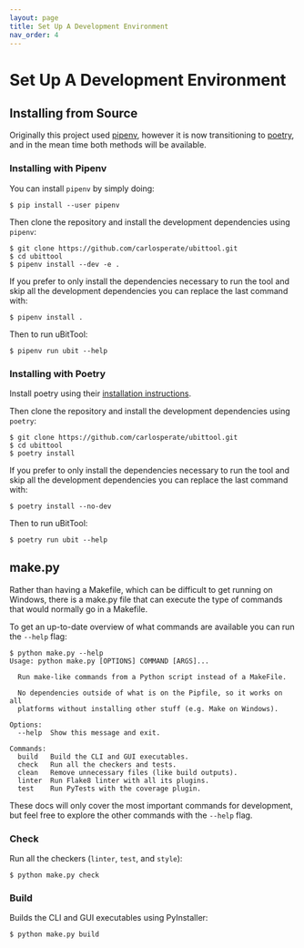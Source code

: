 ```yaml
---
layout: page
title: Set Up A Development Environment
nav_order: 4
---
```


# Set Up A Development Environment

## Installing from Source

Originally this project used [pipenv](https://docs.pipenv.org/), however it is
now transitioning to [poetry](https://poetry.eustace.io/), and in the mean time
both methods will be available.

### Installing with Pipenv

You can install `pipenv` by simply doing:

```
$ pip install --user pipenv
```

Then clone the repository and install the development dependencies using
`pipenv`:

```
$ git clone https://github.com/carlosperate/ubittool.git
$ cd ubittool
$ pipenv install --dev -e .
```

If you prefer to only install the dependencies necessary to run the tool and
skip all the development dependencies you can replace the last command with:

```
$ pipenv install .
```

Then to run uBitTool:

```
$ pipenv run ubit --help
```

### Installing with Poetry

Install poetry using their
[installation instructions](https://poetry.eustace.io/docs/#installation).

Then clone the repository and install the development dependencies using
`poetry`:

```
$ git clone https://github.com/carlosperate/ubittool.git
$ cd ubittool
$ poetry install
```

If you prefer to only install the dependencies necessary to run the tool and
skip all the development dependencies you can replace the last command with:

```
$ poetry install --no-dev
```

Then to run uBitTool:

```
$ poetry run ubit --help
```

## make.py

Rather than having a Makefile, which can be difficult to get running on
Windows, there is a make.py file that can execute the type of commands that
would normally go in a Makefile.

To get an up-to-date overview of what commands are available you can run the
`--help` flag:

```
$ python make.py --help
Usage: python make.py [OPTIONS] COMMAND [ARGS]...

  Run make-like commands from a Python script instead of a MakeFile.

  No dependencies outside of what is on the Pipfile, so it works on all
  platforms without installing other stuff (e.g. Make on Windows).

Options:
  --help  Show this message and exit.

Commands:
  build   Build the CLI and GUI executables.
  check   Run all the checkers and tests.
  clean   Remove unnecessary files (like build outputs).
  linter  Run Flake8 linter with all its plugins.
  test    Run PyTests with the coverage plugin.
```

These docs will only cover the most important commands for development, but
feel free to explore the other commands with the `--help` flag.

### Check

Run all the checkers (`linter`, `test`, and `style`):

```
$ python make.py check
```

### Build

Builds the CLI and GUI executables using PyInstaller:

```
$ python make.py build
```
